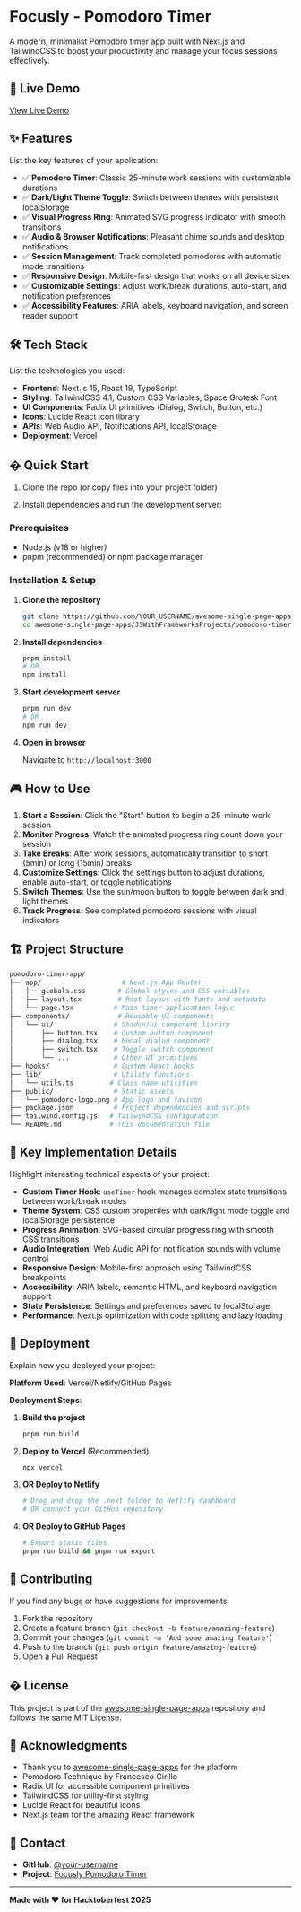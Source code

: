 # Focusly - Pomodoro Timer

A modern, minimalist Pomodoro timer app built with Next.js and TailwindCSS to boost your productivity and manage your focus sessions effectively.

## 🚀 Live Demo

[View Live Demo](https://focusly-sand.vercel.app/)


## ✨ Features

List the key features of your application:

- ✅ **Pomodoro Timer**: Classic 25-minute work sessions with customizable durations
- ✅ **Dark/Light Theme Toggle**: Switch between themes with persistent localStorage
- ✅ **Visual Progress Ring**: Animated SVG progress indicator with smooth transitions
- ✅ **Audio & Browser Notifications**: Pleasant chime sounds and desktop notifications
- ✅ **Session Management**: Track completed pomodoros with automatic mode transitions
- ✅ **Responsive Design**: Mobile-first design that works on all device sizes
- ✅ **Customizable Settings**: Adjust work/break durations, auto-start, and notification preferences
- ✅ **Accessibility Features**: ARIA labels, keyboard navigation, and screen reader support

## 🛠️ Tech Stack

List the technologies you used:

- **Frontend**: Next.js 15, React 19, TypeScript
- **Styling**: TailwindCSS 4.1, Custom CSS Variables, Space Grotesk Font
- **UI Components**: Radix UI primitives (Dialog, Switch, Button, etc.)
- **Icons**: Lucide React icon library
- **APIs**: Web Audio API, Notifications API, localStorage
- **Deployment**: Vercel


## � Quick Start

1. Clone the repo (or copy files into your project folder)

2. Install dependencies and run the development server:

### Prerequisites

- Node.js (v18 or higher)
- pnpm (recommended) or npm package manager

### Installation & Setup

1. **Clone the repository**

   ```bash
   git clone https://github.com/YOUR_USERNAME/awesome-single-page-apps.git
   cd awesome-single-page-apps/JSWithFrameworksProjects/pomodoro-timer-app
   ```

2. **Install dependencies**

   ```bash
   pnpm install
   # OR
   npm install
   ```

3. **Start development server**

   ```bash
   pnpm run dev
   # OR
   npm run dev
   ```

4. **Open in browser**

   Navigate to `http://localhost:3000`

## 🎮 How to Use


1. **Start a Session**: Click the "Start" button to begin a 25-minute work session
2. **Monitor Progress**: Watch the animated progress ring count down your session
3. **Take Breaks**: After work sessions, automatically transition to short (5min) or long (15min) breaks
4. **Customize Settings**: Click the settings button to adjust durations, enable auto-start, or toggle notifications
5. **Switch Themes**: Use the sun/moon button to toggle between dark and light themes
6. **Track Progress**: See completed pomodoro sessions with visual indicators

## 🏗️ Project Structure

```bash
pomodoro-timer-app/
├── app/                    # Next.js App Router
│   ├── globals.css        # Global styles and CSS variables
│   ├── layout.tsx         # Root layout with fonts and metadata
│   └── page.tsx          # Main timer application logic
├── components/            # Reusable UI components
│   └── ui/               # Shadcn/ui component library
│       ├── button.tsx    # Custom button component
│       ├── dialog.tsx    # Modal dialog component
│       ├── switch.tsx    # Toggle switch component
│       └── ...           # Other UI primitives
├── hooks/                # Custom React hooks
├── lib/                  # Utility functions
│   └── utils.ts         # Class name utilities
├── public/               # Static assets
│   └── pomodoro-logo.png # App logo and favicon
├── package.json          # Project dependencies and scripts
├── tailwind.config.js   # TailwindCSS configuration
└── README.md            # This documentation file
```

## 🌟 Key Implementation Details

Highlight interesting technical aspects of your project:

- **Custom Timer Hook**: `useTimer` hook manages complex state transitions between work/break modes
- **Theme System**: CSS custom properties with dark/light mode toggle and localStorage persistence
- **Progress Animation**: SVG-based circular progress ring with smooth CSS transitions
- **Audio Integration**: Web Audio API for notification sounds with volume control
- **Responsive Design**: Mobile-first approach using TailwindCSS breakpoints
- **Accessibility**: ARIA labels, semantic HTML, and keyboard navigation support
- **State Persistence**: Settings and preferences saved to localStorage
- **Performance**: Next.js optimization with code splitting and lazy loading

## 🚀 Deployment

Explain how you deployed your project:

**Platform Used**: Vercel/Netlify/GitHub Pages

**Deployment Steps**:

1. **Build the project**
   ```bash
   pnpm run build
   ```

2. **Deploy to Vercel** (Recommended)
   ```bash
   npx vercel
   ```

3. **OR Deploy to Netlify**
   ```bash
   # Drag and drop the .next folder to Netlify dashboard
   # OR connect your GitHub repository
   ```

4. **OR Deploy to GitHub Pages**
   ```bash
   # Export static files
   pnpm run build && pnpm run export
   ```

## 🤝 Contributing

If you find any bugs or have suggestions for improvements:

1. Fork the repository
2. Create a feature branch (`git checkout -b feature/amazing-feature`)
3. Commit your changes (`git commit -m 'Add some amazing feature'`)
4. Push to the branch (`git push origin feature/amazing-feature`)
5. Open a Pull Request

## � License

This project is part of the [awesome-single-page-apps](https://github.com/Mystify7777/awesome-single-page-apps) repository and follows the same MIT License.

## 🙏 Acknowledgments

- Thank you to [awesome-single-page-apps](https://github.com/Mystify7777/awesome-single-page-apps) for the platform
- Pomodoro Technique by Francesco Cirillo
- Radix UI for accessible component primitives
- TailwindCSS for utility-first styling
- Lucide React for beautiful icons
- Next.js team for the amazing React framework

## 📧 Contact

- **GitHub**: [@your-username](https://github.com/your-username)
- **Project**: [Focusly Pomodoro Timer](https://github.com/your-username/awesome-single-page-apps/tree/main/JSWithFrameworksProjects/pomodoro-timer-app)

---

**Made with ❤️ for Hacktoberfest 2025**